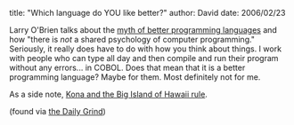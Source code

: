 
title: "Which language do YOU like better?"
author: David
date: 2006/02/23

Larry O'Brien talks about the [myth of better programming languages](http://www.knowing.net/PermaLink,guid,0d0da954-a465-43e7-8483-3024f7657528.aspx) and how "there is *not* a shared psychology of computer programming." Seriously, it really does have to do with how you think about things. I work with people who can type all day and then compile and run their program without any errors... in COBOL. Does that mean that it is a better programming language? Maybe for them. Most definitely not for me.

As a side note, [Kona and the Big Island of Hawaii rule](http://www.mohundro.com/Photos.aspx?gallery=Honeymoon+in+Hawaii).

(found via [the Daily Grind](http://www.larkware.com/dg5/TheDailyGrind825.html))<br>
